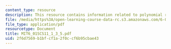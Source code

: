 ```yaml
---
content_type: resource
description: This resource contains information related to polynomial representations.
file: /media/https%3A/open-learning-course-data-rc.s3.amazonaws.com/6-01sc-introduction-to-electrical-engineering-and-computer-science-i-spring-2011/2f6d7569b1bfcf1a2f0ccf6b95cbae43_MIT6_01SCS11_1_3_5.pdf
file_type: application/pdf
resourcetype: Document
title: MIT6_01SCS11_1_3_5.pdf
uid: 2f6d7569-b1bf-cf1a-2f0c-cf6b95cbae43
---
```

